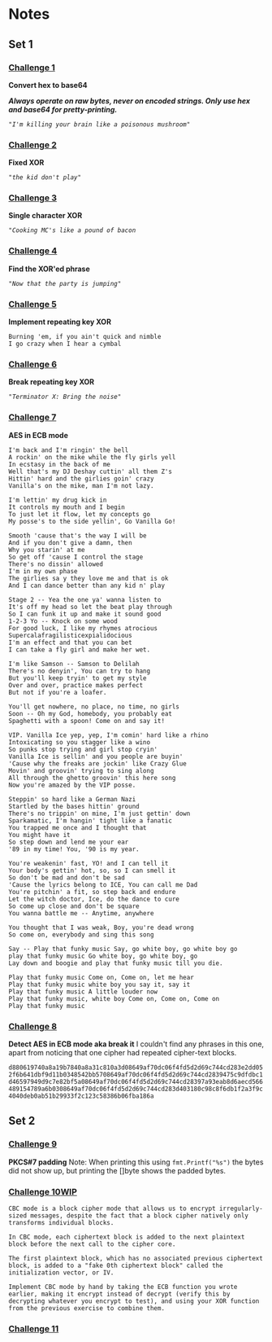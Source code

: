 # Notes
## Set 1
### [Challenge 1](https://cryptopals.com/sets/1/challenges/1)
**Convert hex to base64**

***Always operate on raw bytes, never on encoded strings. Only use hex and base64 for pretty-printing.***

*`"I'm killing your brain like a poisonous mushroom"`*

### [Challenge 2](https://cryptopals.com/sets/1/challenges/2)
**Fixed XOR**

*`"the kid don't play"`* 

### [Challenge 3](https://cryptopals.com/sets/1/challenges/3)
**Single character XOR**

*`"Cooking MC's like a pound of bacon`*

### [Challenge 4](https://cryptopals.com/sets/1/challenges/4)
**Find the XOR'ed phrase**

*`"Now that the party is jumping"`*
### [Challenge 5](https://cryptopals.com/sets/1/challenges/5)
**Implement repeating key XOR**
```
Burning 'em, if you ain't quick and nimble
I go crazy when I hear a cymbal
```

### [Challenge 6](https://cryptopals.com/sets/1/challenges/6)
**Break repeating key XOR**

*`"Terminator X: Bring the noise"`*

### [Challenge 7](https://cryptopals.com/sets/1/challenges/7)
**AES in ECB mode**

```
I'm back and I'm ringin' the bell 
A rockin' on the mike while the fly girls yell 
In ecstasy in the back of me 
Well that's my DJ Deshay cuttin' all them Z's 
Hittin' hard and the girlies goin' crazy 
Vanilla's on the mike, man I'm not lazy. 

I'm lettin' my drug kick in 
It controls my mouth and I begin 
To just let it flow, let my concepts go 
My posse's to the side yellin', Go Vanilla Go! 

Smooth 'cause that's the way I will be 
And if you don't give a damn, then 
Why you starin' at me 
So get off 'cause I control the stage 
There's no dissin' allowed 
I'm in my own phase 
The girlies sa y they love me and that is ok 
And I can dance better than any kid n' play 

Stage 2 -- Yea the one ya' wanna listen to 
It's off my head so let the beat play through 
So I can funk it up and make it sound good 
1-2-3 Yo -- Knock on some wood 
For good luck, I like my rhymes atrocious 
Supercalafragilisticexpialidocious 
I'm an effect and that you can bet 
I can take a fly girl and make her wet. 

I'm like Samson -- Samson to Delilah 
There's no denyin', You can try to hang 
But you'll keep tryin' to get my style 
Over and over, practice makes perfect 
But not if you're a loafer. 

You'll get nowhere, no place, no time, no girls 
Soon -- Oh my God, homebody, you probably eat 
Spaghetti with a spoon! Come on and say it! 

VIP. Vanilla Ice yep, yep, I'm comin' hard like a rhino 
Intoxicating so you stagger like a wino 
So punks stop trying and girl stop cryin' 
Vanilla Ice is sellin' and you people are buyin' 
'Cause why the freaks are jockin' like Crazy Glue 
Movin' and groovin' trying to sing along 
All through the ghetto groovin' this here song 
Now you're amazed by the VIP posse. 

Steppin' so hard like a German Nazi 
Startled by the bases hittin' ground 
There's no trippin' on mine, I'm just gettin' down 
Sparkamatic, I'm hangin' tight like a fanatic 
You trapped me once and I thought that 
You might have it 
So step down and lend me your ear 
'89 in my time! You, '90 is my year. 

You're weakenin' fast, YO! and I can tell it 
Your body's gettin' hot, so, so I can smell it 
So don't be mad and don't be sad 
'Cause the lyrics belong to ICE, You can call me Dad 
You're pitchin' a fit, so step back and endure 
Let the witch doctor, Ice, do the dance to cure 
So come up close and don't be square 
You wanna battle me -- Anytime, anywhere 

You thought that I was weak, Boy, you're dead wrong 
So come on, everybody and sing this song 

Say -- Play that funky music Say, go white boy, go white boy go 
play that funky music Go white boy, go white boy, go 
Lay down and boogie and play that funky music till you die. 

Play that funky music Come on, Come on, let me hear 
Play that funky music white boy you say it, say it 
Play that funky music A little louder now 
Play that funky music, white boy Come on, Come on, Come on 
Play that funky music 
```
### [Challenge 8](https://cryptopals.com/sets/1/challenges/8)
**Detect AES in ECB mode aka break it**
I couldn't find any phrases in this one, apart from noticing that one cipher had repeated cipher-text blocks. 

`d880619740a8a19b7840a8a31c810a3d08649af70dc06f4fd5d2d69c744cd283e2dd052f6b641dbf9d11b0348542bb5708649af70dc06f4fd5d2d69c744cd2839475c9dfdbc1d46597949d9c7e82bf5a08649af70dc06f4fd5d2d69c744cd28397a93eab8d6aecd566489154789a6b0308649af70dc06f4fd5d2d69c744cd283d403180c98c8f6db1f2a3f9c4040deb0ab51b29933f2c123c58386b06fba186a`

## Set 2
### [Challenge 9](https://cryptopals.com/sets/1/challenges/9)
**PKCS#7 padding**
Note: When printing this using `fmt.Printf("%s")` the bytes did not show up, but printing the []byte shows the padded bytes. 

### [Challenge 10](https://cryptopals.com/sets/1/challenges/10)[WIP](https://github.com/shrayolacrayon/cryptopals/tree/master/set210)

```
CBC mode is a block cipher mode that allows us to encrypt irregularly-sized messages, despite the fact that a block cipher natively only transforms individual blocks.

In CBC mode, each ciphertext block is added to the next plaintext block before the next call to the cipher core.

The first plaintext block, which has no associated previous ciphertext block, is added to a "fake 0th ciphertext block" called the initialization vector, or IV.

Implement CBC mode by hand by taking the ECB function you wrote earlier, making it encrypt instead of decrypt (verify this by decrypting whatever you encrypt to test), and using your XOR function from the previous exercise to combine them. 

```
### [Challenge 11](https://cryptopals.com/sets/1/challenges/11)

